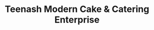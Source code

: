 ---
title: "Teenash Modern Cake & Catering Enterprise"
url: /accra/teenash-modern-cake-und-catering-enterprise/
shop: Bäckerei
---
